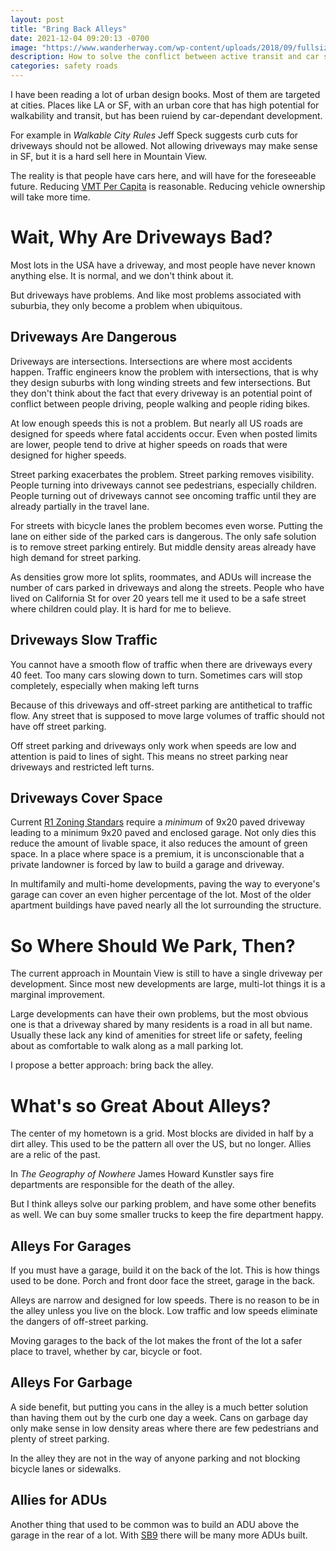 ```yaml
---
layout: post
title: "Bring Back Alleys"
date: 2021-12-04 09:20:13 -0700
image: "https://www.wanderherway.com/wp-content/uploads/2018/09/fullsizeoutput_28c7-1024x683.jpg"
description: How to solve the conflict between active transit and car storage
categories: safety roads
---
```


I have been reading a lot of urban design books. Most of them are targeted at cities. Places like LA or SF, with an urban core that has high potential for walkability and transit, but has been ruiend by car-dependant development.

For example in _Walkable City Rules_ Jeff Speck suggests curb cuts for driveways should not be allowed. Not allowing driveways may make sense in SF, but it is a hard sell here in Mountain View.

The reality is that people have cars here, and will have for the foreseeable future. Reducing [VMT Per Capita](https://www.transportation.gov/mission/health/vmt-capita) is reasonable. Reducing vehicle ownership will take more time.

# Wait, Why Are Driveways Bad?

Most lots in the USA have a driveway, and most people have never known anything else. It is normal, and we don't think about it.

But driveways have problems. And like most problems associated with suburbia, they only become a problem when ubiquitous.

## Driveways Are Dangerous

Driveways are intersections. Intersections are where most accidents happen. Traffic engineers know the problem with intersections, that is why they design suburbs with long winding streets and few intersections.
But they don't think about the fact that every driveway is an potential point of conflict between people driving, people walking and people riding bikes.

At low enough speeds this is not a problem. But nearly all US roads are designed for speeds where fatal accidents occur. Even when posted limits are lower, people tend to drive at higher speeds on roads that were designed for higher speeds.

Street parking exacerbates the problem. Street parking removes visibility. People turning into driveways cannot see pedestrians, especially children. People turning out of driveways cannot see oncoming traffic until they are already partially in the travel lane.

For streets with bicycle lanes the problem becomes even worse. Putting the lane on either side of the parked cars is dangerous. The only safe solution is to remove street parking entirely. But middle density areas already have high demand for street parking.

As densities grow more lot splits, roommates, and ADUs will increase the number of cars parked in driveways and along the streets. People who have lived on California St for over 20 years tell me it used to be a safe street where children could play. It is hard for me to believe.

## Driveways Slow Traffic

You cannot have a smooth flow of traffic when there are driveways every 40 feet. Too many cars slowing down to turn. Sometimes cars will stop completely, especially when making left turns

Because of this driveways and off-street parking are antithetical to traffic flow. Any street that is supposed to move large volumes of traffic should not have off street parking.

Off street parking and driveways only work when speeds are low and attention is paid to lines of sight. This means no street parking near driveways and restricted left turns.

## Driveways Cover Space

Current [R1 Zoning Standars](https://library.municode.com/ca/mountain_view/codes/code_of_ordinances?nodeId=PTIITHCO_CH36ZO_ARTIVREZO_DIV3SIMIR1ZODIST) require a _minimum_ of 9x20 paved driveway leading to a minimum 9x20 paved and enclosed garage.
Not only dies this reduce the amount of livable space, it also reduces the amount of green space. In a place where space is a premium, it is unconscionable that a private landowner is forced by law to build a garage and driveway.

In multifamily and multi-home developments, paving the way to everyone's garage can cover an even higher percentage of the lot. Most of the older apartment buildings have paved nearly all the lot surrounding the structure.

# So Where Should We Park, Then?

The current approach in Mountain View is still to have a single driveway per development. Since most new developments are large, multi-lot things it is a marginal improvement.

Large developments can have their own problems, but the most obvious one is that a driveway shared by many residents is a road in all but name.
Usually these lack any kind of amenities for street life or safety, feeling about as comfortable to walk along as a mall parking lot.

I propose a better approach: bring back the alley.

# What's so Great About Alleys?

The center of my hometown is a grid. Most blocks are divided in half by a dirt alley. This used to be the pattern all over the US, but no longer. Allies are a relic of the past.

In _The Geography of Nowhere_ James Howard Kunstler says fire departments are responsible for the death of the alley.

But I think alleys solve our parking problem, and have some other benefits as well. We can buy some smaller trucks to keep the fire department happy.

## Alleys For Garages

If you must have a garage, build it on the back of the lot. This is how things used to be done. Porch and front door face the street, garage in the back.

Alleys are narrow and designed for low speeds.
There is no reason to be in the alley unless you live on the block.
Low traffic and low speeds eliminate the dangers of off-street parking.

Moving garages to the back of the lot makes the front of the lot a safer place to travel, whether by car, bicycle or foot.

## Alleys For Garbage

A side benefit, but putting you cans in the alley is a much better solution than having them out by the curb one day a week.
Cans on garbage day only make sense in low density areas where there are few pedestrians and plenty of street parking.

In the alley they are not in the way of anyone parking and not blocking bicycle lanes or sidewalks.

## Allies for ADUs

Another thing that used to be common was to build an ADU above the garage in the rear of a lot.
With [SB9](https://library.municode.com/ca/mountain_view/codes/code_of_ordinances?nodeId=PTIITHCO_CH36ZO_ARTIVREZO_DIV3SIMIR1ZODIST) there will be many more ADUs built.

